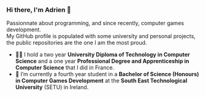 ### Hi there, I'm Adrien 👋

Passionnate about programming, and since recently, computer games development.  
My GitHub profile is populated with some university and personal projects, the public repositories are the one I am the most proud.

- 👨‍🎓 I hold a two year **University Diploma of Technology in Computer Science** and a one year **Professional Degree and Apprenticeship in Computer Science** that I did in France.
- 🌱 I’m currently a fourth year student in a **Bachelor of Science (Honours) in Computer Games Development** at the **South East Technological University** (SETU) in Ireland.
